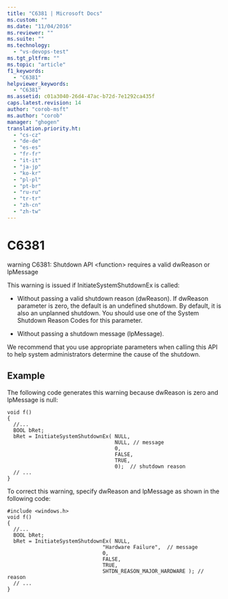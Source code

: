 ```yaml
---
title: "C6381 | Microsoft Docs"
ms.custom: ""
ms.date: "11/04/2016"
ms.reviewer: ""
ms.suite: ""
ms.technology: 
  - "vs-devops-test"
ms.tgt_pltfrm: ""
ms.topic: "article"
f1_keywords: 
  - "C6381"
helpviewer_keywords: 
  - "C6381"
ms.assetid: c01a3040-26d4-47ac-b72d-7e1292ca435f
caps.latest.revision: 14
author: "corob-msft"
ms.author: "corob"
manager: "ghogen"
translation.priority.ht: 
  - "cs-cz"
  - "de-de"
  - "es-es"
  - "fr-fr"
  - "it-it"
  - "ja-jp"
  - "ko-kr"
  - "pl-pl"
  - "pt-br"
  - "ru-ru"
  - "tr-tr"
  - "zh-cn"
  - "zh-tw"
---
```

# C6381
warning C6381: Shutdown API \<function> requires a valid dwReason or lpMessage  
  
 This warning is issued if InitiateSystemShutdownEx is called:  
  
-   Without passing a valid shutdown reason (dwReason). If dwReason parameter is zero, the default is an undefined shutdown. By default, it is also an unplanned shutdown. You should use one of the System Shutdown Reason Codes for this parameter.  
  
-   Without passing a shutdown message (lpMessage).  
  
 We recommend that you use appropriate parameters when calling this API to help system administrators determine the cause of the shutdown.  
  
## Example  
 The following code generates this warning because dwReason is zero and lpMessage is null:  
  
```  
void f()  
{  
  //...  
  BOOL bRet;  
  bRet = InitiateSystemShutdownEx( NULL,  
                                   NULL, // message  
                                   0,          
                                   FALSE,      
                                   TRUE,       
                                   0);  // shutdown reason  
  // ...  
}  
```  
  
 To correct this warning, specify dwReason and lpMessage as shown in the following code:  
  
```  
#include <windows.h>  
void f()  
{  
  //...  
  BOOL bRet;  
  bRet = InitiateSystemShutdownEx( NULL,  
                               "Hardware Failure",  // message    
                               0,          
                               FALSE,      
                               TRUE,       
                               SHTDN_REASON_MAJOR_HARDWARE ); // reason  
  // ...  
}  
```